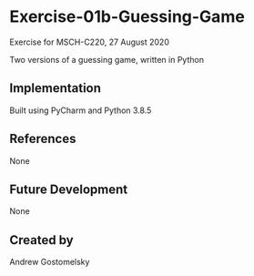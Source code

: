 # Exercise-01b-Guessing-Game
Exercise for MSCH-C220, 27 August 2020

Two versions of a guessing game, written in Python

## Implementation
Built using PyCharm and Python 3.8.5

## References
None

## Future Development
None

## Created by 
Andrew Gostomelsky
